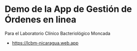 # Demo de la App de Gestión de Órdenes en linea
Para el Laboratorio Clínico Bacteriológico Moncada
- https://lcbm-nicaragua.web.app
